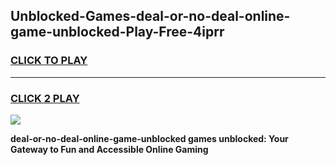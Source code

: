 
## Unblocked-Games-deal-or-no-deal-online-game-unblocked-Play-Free-4iprr
<h3>
<a href="https://premium76.site?title=deal-or-no-deal-online-game-unblocked&ref=21A">CLICK TO PLAY</a></h3>
<hr>

<h3>
<a href="https://premium76.site?title=deal-or-no-deal-online-game-unblocked&ref=21A">CLICK 2 PLAY</a>
  
</h3>

<a href="https://premium76.site?title=deal-or-no-deal-online-game-unblocked&ref=21A"><img src="https://clearcache.store/games.png"></a>


**deal-or-no-deal-online-game-unblocked games unblocked: Your Gateway to Fun and Accessible Online Gaming**
